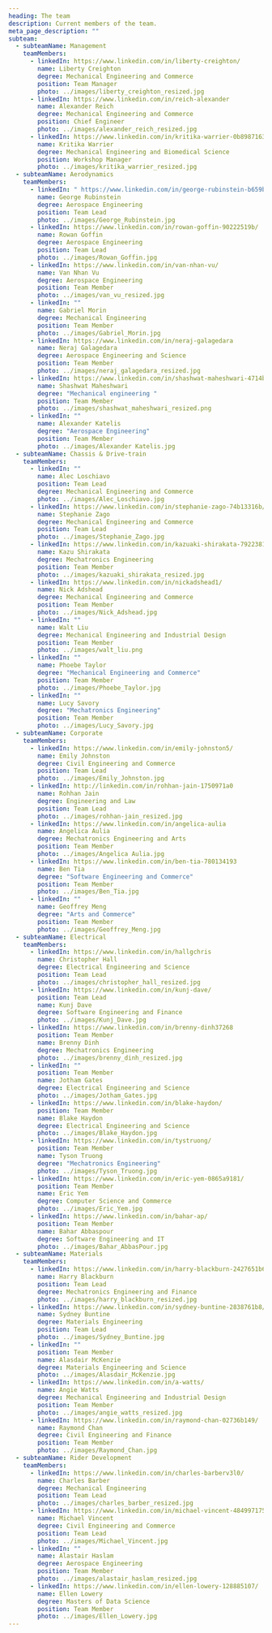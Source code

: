 ```yaml
---
heading: The team
description: Current members of the team.
meta_page_description: ""
subteam:
  - subteamName: Management
    teamMembers:
      - linkedIn: https://www.linkedin.com/in/liberty-creighton/
        name: Liberty Creighton
        degree: Mechanical Engineering and Commerce
        position: Team Manager
        photo: ../images/liberty_creighton_resized.jpg
      - linkedIn: https://www.linkedin.com/in/reich-alexander
        name: Alexander Reich
        degree: Mechanical Engineering and Commerce
        position: Chief Engineer
        photo: ../images/alexander_reich_resized.jpg
      - linkedIn: https://www.linkedin.com/in/kritika-warrier-0b8987163
        name: Kritika Warrier
        degree: Mechanical Engineering and Biomedical Science
        position: Workshop Manager
        photo: ../images/kritika_warrier_resized.jpg
  - subteamName: Aerodynamics
    teamMembers:
      - linkedIn: " https://www.linkedin.com/in/george-rubinstein-b659b51b7"
        name: George Rubinstein
        degree: Aerospace Engineering
        position: Team Lead
        photo: ../images/George_Rubinstein.jpg
      - linkedIn: https://www.linkedin.com/in/rowan-goffin-90222519b/
        name: Rowan Goffin
        degree: Aerospace Engineering
        position: Team Lead
        photo: ../images/Rowan_Goffin.jpg
      - linkedIn: https://www.linkedin.com/in/van-nhan-vu/
        name: Van Nhan Vu
        degree: Aerospace Engineering
        position: Team Member
        photo: ../images/van_vu_resized.jpg
      - linkedIn: ""
        name: Gabriel Morin
        degree: Mechanical Engineering
        position: Team Member
        photo: ../images/Gabriel_Morin.jpg
      - linkedIn: https://www.linkedin.com/in/neraj-galagedara
        name: Neraj Galagedara
        degree: Aerospace Engineering and Science
        position: Team Member
        photo: ../images/neraj_galagedara_resized.jpg
      - linkedIn: https://www.linkedin.com/in/shashwat-maheshwari-4714b11b9/
        name: Shashwat Maheshwari
        degree: "Mechanical engineering "
        position: Team Member
        photo: ../images/shashwat_maheshwari_resized.png
      - linkedIn: ""
        name: Alexander Katelis
        degree: "Aerospace Engineering"
        position: Team Member
        photo: ../images/Alexander Katelis.jpg
  - subteamName: Chassis & Drive-train
    teamMembers:
      - linkedIn: ""
        name: Alec Loschiavo
        position: Team Lead
        degree: Mechanical Engineering and Commerce
        photo: ../images/Alec_Loschiavo.jpg
      - linkedIn: https://www.linkedin.com/in/stephanie-zago-74b13316b/
        name: Stephanie Zago
        degree: Mechanical Engineering and Commerce
        position: Team Lead
        photo: ../images/Stephanie_Zago.jpg
      - linkedIn: https://www.linkedin.com/in/kazuaki-shirakata-7922381b9
        name: Kazu Shirakata
        degree: Mechatronics Engineering
        position: Team Member
        photo: ../images/kazuaki_shirakata_resized.jpg
      - linkedIn: https://www.linkedin.com/in/nickadshead1/
        name: Nick Adshead
        degree: Mechanical Engineering and Commerce
        position: Team Member
        photo: ../images/Nick_Adshead.jpg
      - linkedIn: ""
        name: Walt Liu
        degree: Mechanical Engineering and Industrial Design
        position: Team Member
        photo: ../images/walt_liu.png
      - linkedIn: ""
        name: Phoebe Taylor
        degree: "Mechanical Engineering and Commerce"
        position: Team Member
        photo: ../images/Phoebe_Taylor.jpg
      - linkedIn: ""
        name: Lucy Savory
        degree: "Mechatronics Engineering"
        position: Team Member
        photo: ../images/Lucy_Savory.jpg
  - subteamName: Corporate
    teamMembers:
      - linkedIn: https://www.linkedin.com/in/emily-johnston5/
        name: Emily Johnston
        degree: Civil Engineering and Commerce
        position: Team Lead
        photo: ../images/Emily_Johnston.jpg
      - linkedIn: http://linkedin.com/in/rohhan-jain-1750971a0
        name: Rohhan Jain
        degree: Engineering and Law
        position: Team Lead
        photo: ../images/rohhan-jain_resized.jpg
      - linkedIn: https://www.linkedin.com/in/angelica-aulia
        name: Angelica Aulia
        degree: Mechatronics Engineering and Arts
        position: Team Member
        photo: ../images/Angelica Aulia.jpg
      - linkedIn: https://www.linkedin.com/in/ben-tia-780134193
        name: Ben Tia
        degree: "Software Engineering and Commerce"
        position: Team Member
        photo: ../images/Ben_Tia.jpg
      - linkedIn: ""
        name: Geoffrey Meng
        degree: "Arts and Commerce"
        position: Team Member
        photo: ../images/Geoffrey_Meng.jpg
  - subteamName: Electrical
    teamMembers:
      - linkedIn: https://www.linkedin.com/in/hallgchris
        name: Christopher Hall
        degree: Electrical Engineering and Science
        position: Team Lead
        photo: ../images/christopher_hall_resized.jpg
      - linkedIn: https://www.linkedin.com/in/kunj-dave/
        position: Team Lead
        name: Kunj Dave
        degree: Software Engineering and Finance
        photo: ../images/Kunj_Dave.jpg
      - linkedIn: https://www.linkedin.com/in/brenny-dinh37268
        position: Team Member
        name: Brenny Dinh
        degree: Mechatronics Engineering
        photo: ../images/brenny_dinh_resized.jpg
      - linkedIn: ""
        position: Team Member
        name: Jotham Gates
        degree: Electrical Engineering and Science
        photo: ../images/Jotham_Gates.jpg
      - linkedIn: https://www.linkedin.com/in/blake-haydon/
        position: Team Member
        name: Blake Haydon
        degree: Electrical Engineering and Science
        photo: ../images/Blake_Haydon.jpg
      - linkedIn: https://www.linkedin.com/in/tystruong/
        position: Team Member
        name: Tyson Truong
        degree: "Mechatronics Engineering"
        photo: ../images/Tyson_Truong.jpg
      - linkedIn: https://www.linkedin.com/in/eric-yem-0865a9181/
        position: Team Member
        name: Eric Yem
        degree: Computer Science and Commerce
        photo: ../images/Eric_Yem.jpg
      - linkedIn: https://www.linkedin.com/in/bahar-ap/
        position: Team Member
        name: Bahar Abbaspour
        degree: Software Engineering and IT
        photo: ../images/Bahar_AbbasPour.jpg
  - subteamName: Materials
    teamMembers:
      - linkedIn: https://www.linkedin.com/in/harry-blackburn-2427651b6/
        name: Harry Blackburn
        position: Team Lead
        degree: Mechatronics Engineering and Finance
        photo: ../images/harry_blackburn_resized.jpg
      - linkedIn: https://www.linkedin.com/in/sydney-buntine-2838761b8/
        name: Sydney Buntine
        degree: Materials Engineering
        position: Team Lead
        photo: ../images/Sydney_Buntine.jpg
      - linkedIn: ""
        position: Team Member
        name: Alasdair McKenzie
        degree: Materials Engineering and Science
        photo: ../images/Alasdair_McKenzie.jpg
      - linkedIn: https://www.linkedin.com/in/a-watts/
        name: Angie Watts
        degree: Mechanical Engineering and Industrial Design
        position: Team Member
        photo: ../images/angie_watts_resized.jpg
      - linkedIn: https://www.linkedin.com/in/raymond-chan-02736b149/
        name: Raymond Chan
        degree: Civil Engineering and Finance
        position: Team Member
        photo: ../images/Raymond_Chan.jpg
  - subteamName: Rider Development
    teamMembers:
      - linkedIn: https://www.linkedin.com/in/charles-barberv3l0/
        name: Charles Barber
        degree: Mechanical Engineering
        position: Team Lead
        photo: ../images/charles_barber_resized.jpg
      - linkedIn: https://www.linkedin.com/in/michael-vincent-484997175/
        name: Michael Vincent
        degree: Civil Engineering and Commerce
        position: Team Lead
        photo: ../images/Michael_Vincent.jpg
      - linkedIn: ""
        name: Alastair Haslam
        degree: Aerospace Engineering
        position: Team Member
        photo: ../images/alastair_haslam_resized.jpg
      - linkedIn: https://www.linkedin.com/in/ellen-lowery-128885107/
        name: Ellen Lowery
        degree: Masters of Data Science
        position: Team Member
        photo: ../images/Ellen_Lowery.jpg
---
```

